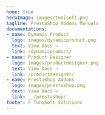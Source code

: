 ```yaml
---
home: true
heroImage: images/tunisoft.png
tagline: PrestaShop Addons Manuals
documentations:
- name: Dynamic Product
  logo: images/dynamicproduct.png
  text: View Docs →
  link: /dynamicproduct/
- name: Product Designer
  logo: images/productdesigner.png
  text: View Docs →
  link: /productdesigner/
- name: PrestaShop Addons
  logo: images/prestashop.png
  text: View Docs →
  link: __/prestashop/
footer: ©️ TuniSoft Solutions
---
```

